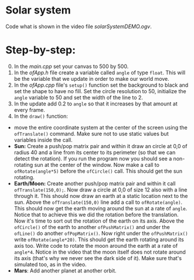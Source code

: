 # Solar system

Code what is shown in the video file _solarSystemDEMO.ogv_.

# Step-by-step:
0. In the _main.cpp_ set your canvas to 500 by 500.
1. In the _ofApp.h_ file create a variable called `angle` of type `float`. This will be the variable that we update in order to make our world move.
2. In the _ofApp.cpp_ file's `setup()` function set the background to black and set the shape to have no fill. Set the circle resolution to 50, initialize the `angle` variable to 50 and set the width of the line to 2.
3. In the update add 0.2 to `angle` so that it increases by that amount at every frame.
4. In the `draw()` function:
  * move the entire coordinate system at the center of the screen using the `ofTranslate()` command. Make sure not to use static values but variables inside the call.
  * __Sun:__ Create a push/pop matrix pair and within it draw an circle at 0,0 of radius 40 and a line from its center to its perimeter (so that we can detect the rotation). If you run the program now you should see a non-rotating sun at the center of the window. Now make a call to `ofRotate(angle*5)` before the `ofCircle()` call. This should get the sun rotating.
  * __Earth/Moon:__ Create another push/pop matrix pair and within it call `ofTranslate(150,0);`. Now draw a circle at 0,0 of size 12 also with a line through it. This should now draw an earth at a static location next to the sun. Above the `ofTranslate(150,0)` line add a call to `ofRotate(angle)`. This should now get the earth moving around the sun at a rate of `angle`. Notice that to achieve this we did the rotation before the translation. Now it's time to sort out the rotation of the earth on its axis. Above the `ofCircle()` of the earth to another `ofPushMatrix()` and under the `ofLine()` do another `ofPopMatrix()`. Now right under the `ofPushMatrix()` write `ofRotate(angle*20)`. This should get the earth rotating around its axis too. Write code to rotate the moon around the earth at a rate of `angle*4`. Notice in the video that the moon itself does not rotate around its axis (that's why we never see the dark side of it). Make sure that's simulated too, as in the video.
  * __Mars__: Add another planet at another orbit.
